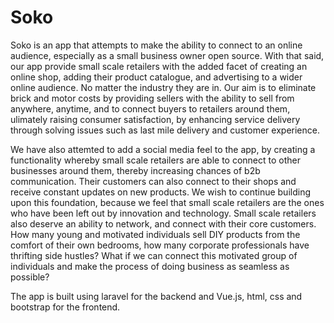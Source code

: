 <h1>Soko</h1>
<p>
Soko is an app that attempts to make the ability to connect to an online audience, especially as a small business owner open source. With that said, our app provide small scale retailers with the added facet of creating an online shop, adding their product catalogue, and advertising to a wider online audience. No matter the industry they are in. Our aim is to eliminate brick and motor costs by providing sellers with the ability to sell from anywhere, anytime, and to connect buyers to retailers around them, ulimately raising consumer satisfaction, by enhancing service delivery through solving issues such as last mile delivery and customer experience.
</p>

<p>
We have also attemted to add a social media feel to the app, by creating a functionality whereby small scale retailers are able to connect to other businesses around them, thereby increasing chances of b2b communication. Their customers can also connect to their shops and receive constant updates on new products. We wish to continue building upon this foundation, because we feel that small scale retailers are the ones who have been left out by innovation and technology. Small scale retailers also deserve an ability to network, and connect with their core customers. How many young and motivated individuals sell DIY products from the comfort of their own bedrooms, how many corporate professionals have thrifting side hustles? What if we can connect this motivated group of individuals and make the process of doing business as seamless as possible?
</p>

<p>
The app is built using laravel for the backend and Vue.js, html, css and bootstrap for the frontend.
</p>


